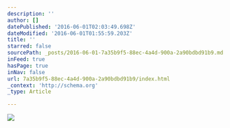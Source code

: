 ```yaml
---
description: ''
author: []
datePublished: '2016-06-01T02:03:49.698Z'
dateModified: '2016-06-01T01:55:59.203Z'
title: ''
starred: false
sourcePath: _posts/2016-06-01-7a35b9f5-88ec-4a4d-900a-2a90bdbd91b9.md
inFeed: true
hasPage: true
inNav: false
url: 7a35b9f5-88ec-4a4d-900a-2a90bdbd91b9/index.html
_context: 'http://schema.org'
_type: Article

---
```

![](https://the-grid-user-content.s3-us-west-2.amazonaws.com/4e5b9a54-5dd8-43c0-98f4-005d13ba7f4c.jpg)